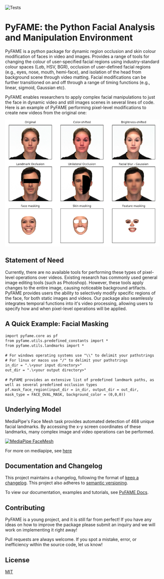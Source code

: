 ![Tests](https://github.com/Gavin-Bosman/PyFAME/actions/workflows/tests.yml/badge.svg)
# PyFAME: the Python Facial Analysis and Manipulation Environment
PyFAME is a python package for dynamic region occlusion and skin colour modification of faces in video and images. Provides a range of tools for changing the colour of user-specified facial regions using industry-standard colour spaces (L*a*b, HSV, BGR), occlusion of user-defined facial regions (e.g., eyes, nose, mouth, hemi-face), and isolation of the head from background scene through video matting. Facial modifications can be further transitioned on and off through a range of timing functions (e.g., linear, sigmoid, Gaussian etc).

PyFAME enables researchers to apply complex facial manipulations to just the face in dynamic video and still images scenes in several lines of code.
Here is an example of PyFAME performing pixel-level modifications to create new videos from the original one:

![PyFAME pixel-level Operations](./docs/docsite/output_grid.png)

## Statement of Need

Currently, there are no available tools for performing these types of pixel-level operations over videos. Existing research has commonly used general image editing tools (such as Photoshop). However, these tools apply changes to the entire image, causing noticeable background artifacts. PyFAME provides users the ability to selectively modify specific regions of the face, for both static images and videos. Our package also seamlessly integrates temporal functions into it's video processing, allowing users to specify how and when pixel-level operations will be applied.

## A Quick Example: Facial Masking
```
import pyfame.core as pf
from pyfame.utils.predefined_constants import *
from pyfame.utils.landmarks import *

# For windows operating systems use "\\" to delimit your pathstrings
# For linux or macos use "/" to delimit your pathstrings
in_dir = ".\<your input directory>"
out_dir = ".\<your output directory>"

# PyFAME provides an extensive list of predefined landmark paths, as well as several predefined occlusion types
pf.mask_face_region(input_dir = in_dir, output_dir = out_dir, mask_type = FACE_OVAL_MASK, background_color = (0,0,0))
```

## Underlying Model

MediaPipe's Face Mesh task provides automated detection of 468 unique facial landmarks. By accessing the x-y screen coordinates of these landmarks, many complex image and video operations can be performed. 

[![MediaPipe FaceMesh](https://ai.google.dev/static/mediapipe/images/solutions/examples/face_landmark.png)](https://ai.google.dev/edge/mediapipe/solutions/vision/face_landmarker)

For more on mediapipe, see [here](https://ai.google.dev/edge/mediapipe/solutions/guide)

## Documentation and Changelog

This project maintains a changelog, following the format of [keep a changelog](https://keepachangelog.com/en/1.0.0/). This project also adheres to [semantic versioning](https://semver.org/spec/v2.0.0.html).

To view our documentation, examples and tutorials, see [PyFAME Docs](https://gavin-bosman-psyface.readthedocs.io/en/latest/).

## Contributing

PyFAME is a young project, and it is still far from perfect! If you have any ideas on how to improve the package please submit an inquiry and we will work on implementing it right away!

Pull requests are always welcome. If you spot a mistake, error, or inefficiency within the source code, let us know!

## License

[MIT](https://opensource.org/license/mit)